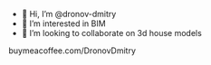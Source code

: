 - 👋 Hi, I’m @dronov-dmitry
- 👀 I’m interested in BIM
- 💞️ I’m looking to collaborate on 3d house models

buymeacoffee.com/DronovDmitry

